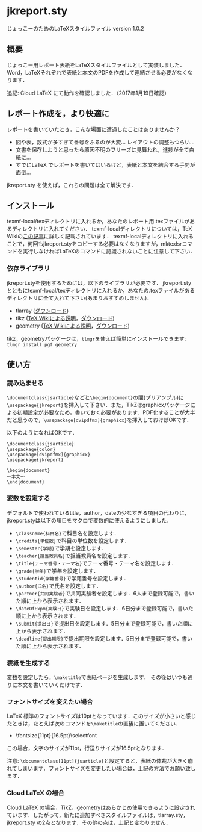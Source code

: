 # jkreport.sty
じょっこーのためのLaTeXスタイルファイル
version 1.0.2

## 概要
じょっこー用レポート表紙をLaTeXスタイルファイルとして実装しました．
Word，LaTeXそれぞれで表紙と本文のPDFを作成して連結させる必要がなくなります．

追記: Cloud LaTeX にて動作を確認しました．（2017年1月19日確認）

## レポート作成を，より快適に
レポートを書いていたとき，こんな場面に遭遇したことはありませんか？

- 図や表，数式が多すぎて番号をふるのが大変… レイアウトの調整もつらい…
- 文書を保存しようと思ったら原因不明のフリーズに見舞われ，進捗が全て白紙に…
- すでにLaTeX でレポートを書いてはいるけど，表紙と本文を結合する手間が面倒…

jkreport.sty を使えば，これらの問題は全て解決です．

## インストール
texmf-local/texディレクトリに入れるか，あなたのレポート用.texファイルがあるディレクトリに入れてください．
texmf-localディレクトリについては，TeX Wikiの[この記事](https://texwiki.texjp.org/?TeX%20%E3%81%AE%E3%83%87%E3%82%A3%E3%83%AC%E3%82%AF%E3%83%88%E3%83%AA%E6%A7%8B%E6%88%90)に詳しく記載されています．
texmf-localディレクトリに入れることで，何回もjkreport.styをコピーする必要はなくなりますが，mktexlsrコマンドを実行しなければLaTeXのコマンドに認識されないことに注意して下さい．

### 依存ライブラリ
jkreport.styを使用するためには，以下のライブラリが必要です．
jkreport.styとともにtexmf-local/texディレクトリに入れるか，あなたの.texファイルがあるディレクトリに全て入れて下さい(あまりおすすめしません)．

- tlarray ([ダウンロード](https://github.com/wtsnjp/TLArray))
- tikz ([TeX Wikiによる説明](https://texwiki.texjp.org/?TikZ)，[ダウンロード](http://www.ctan.org/pkg/pgf))
- geometry ([TeX Wikiによる説明](https://texwiki.texjp.org/?geometry)，[ダウンロード](https://www.ctan.org/pkg/geometry))

tikz，geometryパッケージは，`tlmgr`を使えば簡単にインストールできます: `tlmgr install pgf geometry`

## 使い方
### 読み込ませる
`\documentclass{jsarticle}`などと`\begin{document}`の間(プリアンブル)に`\usepackage{jkreport}`を挿入して下さい．また，TikZはgraphicxパッケージによる初期設定が必要なため，書いておく必要があります．PDF化することが大半だと思うので，`\usepackage[dvipdfmx]{graphicx}`を挿入しておけばOKです．

以下のようになればOKです．

```
\documentclass{jsarticle}
\usepackage{color}
\usepackage[dvipdfmx]{graphicx}
\usepackage{jkreport}

\begin{document}
〜本文〜
\end{document}
```

### 変数を設定する
デフォルトで使われているtitle，author，dateの少なすぎる項目の代わりに，jkreport.styは以下の項目をマクロで変数的に使えるようにしました．

- `\classname{科目名}`で科目名を設定します．
- `\credits{単位数}`で科目の単位数を設定します．
- `\semester{学期}`で学期を設定します．
- `\teacher{担当教員名}`で担当教員名を設定します．
- `\title{テーマ番号・テーマ名}`でテーマ番号・テーマ名を設定します．
- `\grade{学年}`で学年を設定します．
- `\studentid{学籍番号}`で学籍番号を設定します．
- `\author{氏名}`で氏名を設定します．
- `\partner{共同実験者}`で共同実験者を設定します．6人まで登録可能で，書いた順に上から表示されます．
- `\dateOfExpm{実験日}`で実験日を設定します．6日分まで登録可能で，書いた順に上から表示されます．
- `\submit{提出日}`で提出日を設定します．5日分まで登録可能で，書いた順に上から表示されます．
- `\deadline{提出期限}`で提出期限を設定します．5日分まで登録可能で，書いた順に上から表示されます．

### 表紙を生成する
変数を設定したら，`\maketitle`で表紙ページを生成します．
その後はいつも通りに本文を書いていくだけです．

### フォントサイズを変えたい場合
LaTeX 標準のフォントサイズは10ptとなっています．このサイズが小さいと感じたときは，たとえば次のコマンドを`\maketitle`の直後に置いてください．

- \fontsize{11pt}{16.5pt}\selectfont

この場合，文字のサイズが11pt，行送りサイズが16.5ptとなります．

注意: `\documentclass[11pt]{jsarticle}`と設定すると，表紙の体裁が大きく崩れてしまいます．フォントサイズを変更したい場合は，上記の方法でお願い致します．

### Cloud LaTeX の場合
Cloud LaTeX の場合，TikZ，geometryはあらかじめ使用できるように設定されています．したがって，新たに追加すべきスタイルファイルは，tlarray.sty，jkreport.sty の2点となります．その他の点は，上記と変わりません．
